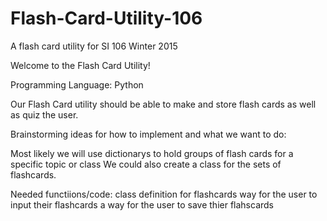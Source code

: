 # Flash-Card-Utility-106
A flash card utility for SI 106 Winter 2015


Welcome to the Flash Card Utility!

Programming Language: Python



Our Flash Card utility should be able to make and store flash cards as well as quiz the user.




Brainstorming ideas for how to implement and what we want to do:

Most likely we will use dictionarys to hold groups of flash cards for a specific topic or class
We could also create a class for the sets of flashcards.


Needed functiions/code:
class definition for flashcards
way for the user to input their flashcards
a way for the user to save thier flahscards
